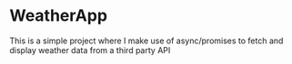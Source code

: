 # WeatherApp
This is a simple project where I make use of async/promises to fetch and display weather data from a third party API
